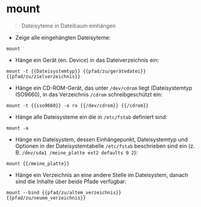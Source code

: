 # mount

> Dateisyteme in Dateibaum einhängen

- Zeige alle eingehängten Dateisyteme:

`mount`

- Hänge ein Gerät (en. Device) in das Dateiverzeichnis ein:

`mount -t {{Dateisystemtyp}} {{pfad/zu/gerätedatei}} {{pfad/zu/zielverzeichnis}}`

- Hänge ein CD-ROM-Gerät, das unter `/dev/cdrom` liegt (Dateisystemtyp ISO9660), in das Verzeichnis `/cdrom` schreibgeschützt ein:

`mount -t {{iso9660}} -o ro {{/dev/cdrom}} {{/cdrom}}`

- Hänge alle Dateisysteme ein die in `/etc/fstab` definiert sind:

`mount -a`

- Hänge ein Dateisystem, dessen Einhängepunkt, Dateisystemtyp und Optionen in der Dateisystemtabelle `/etc/fstab` beschrieben sind ein (z. B. `/dev/sda1 /meine_platte ext2 defaults 0 2`):

`mount {{/meine_platte}}`

- Hänge ein Verzeichnis an eine andere Stelle im Dateisystem, danach sind die Inhalte über beide Pfade verfügbar:

`mount --bind {{pfad/zu/altem_verzeichnis}} {{pfad/zu/neuem_verzeichnis}}`
